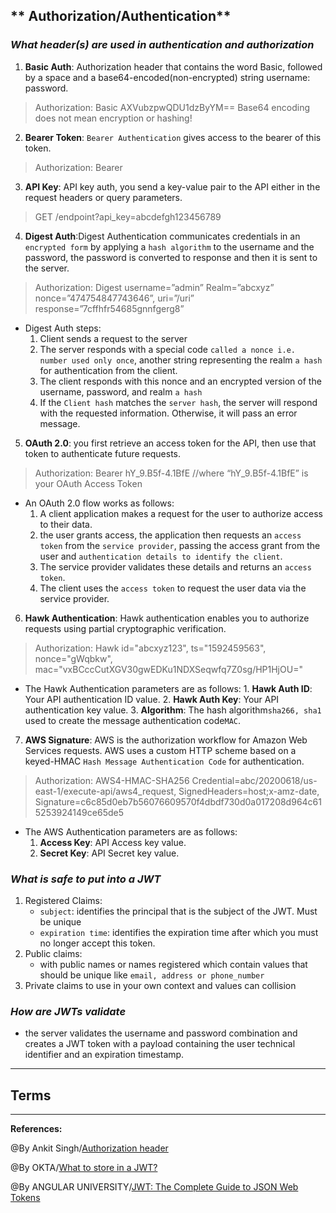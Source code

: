 ## ** Authorization/Authentication**

### ***What header(s) are used in authentication and authorization***

1. **Basic Auth**: Authorization header that contains the word Basic, followed by a space and a base64-encoded(non-encrypted) string username: password.

>Authorization: Basic AXVubzpwQDU1dzByYM==
> Base64 encoding does not mean encryption or hashing!

2. **Bearer Token**: `Bearer Authentication` gives access to the bearer of this token.

>Authorization: Bearer <token>

3. **API Key**: API key auth, you send a key-value pair to the API either in the request headers or query parameters.

>GET /endpoint?api_key=abcdefgh123456789

4. **Digest Auth**:Digest Authentication communicates credentials in an `encrypted form` by applying a `hash algorithm` to the username and the password, the password is converted to response and then it is sent to the server. 

>Authorization: Digest username=”admin” Realm=”abcxyz” nonce=”474754847743646”, uri=”/uri” response=”7cffhfr54685gnnfgerg8”

   - Digest Auth steps:
       1. Client sends a request to the server
        2. The server responds with a special code `called a nonce i.e. number used only once`, another string representing the realm `a hash` for authentication from the client.
      3. The client responds with this nonce and an encrypted version of the username, password, and realm `a hash`
      4. If the `Client hash` matches the `server hash`, the server will respond with the requested information. Otherwise, it will pass an error message.

5. **OAuth 2.0**: you first retrieve an access token for the API, then use that token to authenticate future requests.

>Authorization: Bearer hY_9.B5f-4.1BfE
//where “hY_9.B5f-4.1BfE” is your OAuth Access Token

   - An OAuth 2.0 flow works as follows:
      1. A client application makes a request for the user to authorize access to their data.
     2. the user grants access, the application then requests an `access token` from the `service provider`, passing the access grant from the user and `authentication details to identify the client`.
     3. The service provider validates these details and returns an `access token`. 
     4. The client uses the `access token` to request the user data via the service provider.

6. **Hawk Authentication**: Hawk authentication enables you to authorize requests using partial cryptographic verification.

>Authorization: Hawk id="abcxyz123", ts="1592459563", nonce="gWqbkw", mac="vxBCccCutXGV30gwEDKu1NDXSeqwfq7Z0sg/HP1HjOU="

   - The Hawk Authentication parameters are as follows:
         1. **Hawk Auth ID**: Your API authentication ID value.
         2. **Hawk Auth Key**: Your API authentication key value.
         3. **Algorithm**: The hash algorithm`sha266, sha1` used to create the message authentication code`MAC`.

7. **AWS Signature**: AWS is the authorization workflow for Amazon Web Services requests. AWS uses a custom HTTP scheme based on a keyed-HMAC `Hash Message Authentication Code` for authentication.

>Authorization: AWS4-HMAC-SHA256 Credential=abc/20200618/us-east-1/execute-api/aws4_request, SignedHeaders=host;x-amz-date, Signature=c6c85d0eb7b56076609570f4dbdf730d0a017208d964c615253924149ce65de5

   - The AWS Authentication parameters are as follows:
      1. **Access Key**: API Access key value.
       2. **Secret Key**: API Secret key value.


### ***What is safe to put into a JWT***

1. Registered Claims:
      - `subject`: identifies the principal that is the subject of the JWT. Must be unique
     - `expiration time`: identifies the expiration time after which you must no longer accept this token. 
2. Public claims:
      - with public names or names registered which contain values that should be unique like `email, address or phone_number`
3. Private claims to use in your own context and values can collision

### ***How are JWTs validate***

- the server validates the username and password combination and creates a JWT token with a payload containing the user technical identifier and an expiration timestamp.

-----------------------------------------------

## **Terms**


-----------------------------------------------

**References:**

@By Ankit Singh/[Authorization header](https://www.loginradius.com/blog/async/everything-you-want-to-know-about-authorization-headers/)

@By OKTA/[What to store in a JWT?](https://stackoverflow.com/questions/38897514/what-to-store-in-a-jwt)

@By ANGULAR UNIVERSITY/[JWT: The Complete Guide to JSON Web Tokens](https://blog.angular-university.io/angular-jwt/)